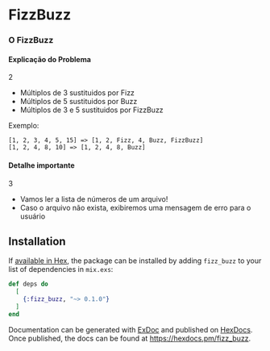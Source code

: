# FizzBuzz

### O FizzBuzz
#### Explicação do Problema 
2
- Múltiplos de 3 sustituidos por Fizz
- Múltiplos de 5 sustituidos por Buzz
- Múltiplos de 3 e 5 sustituidos por FizzBuzz

Exemplo:
```
[1, 2, 3, 4, 5, 15] => [1, 2, Fizz, 4, Buzz, FizzBuzz]
[1, 2, 4, 8, 10] => [1, 2, 4, 8, Buzz]
```

#### Detalhe importante
3
- Vamos ler a lista de números de um arquivo!
- Caso o arquivo não exista, exibiremos uma mensagem de erro para o usuário


## Installation

If [available in Hex](https://hex.pm/docs/publish), the package can be installed by adding `fizz_buzz` to your list of dependencies in `mix.exs`:

```elixir
def deps do
  [
    {:fizz_buzz, "~> 0.1.0"}
  ]
end
```

Documentation can be generated with [ExDoc](https://github.com/elixir-lang/ex_doc) and published on [HexDocs](https://hexdocs.pm). Once published, the docs can be found at <https://hexdocs.pm/fizz_buzz>.

